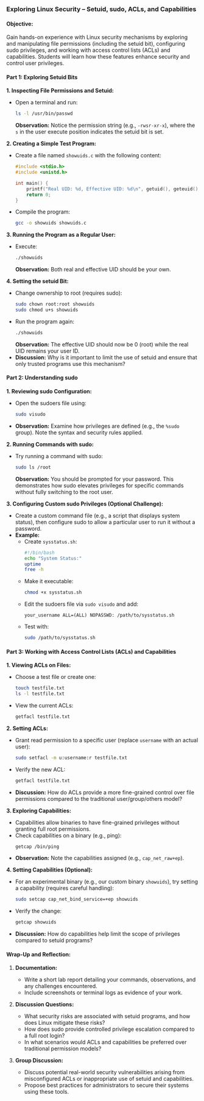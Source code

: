 ### **Exploring Linux Security – Setuid, sudo, ACLs, and Capabilities**

#### **Objective:**
Gain hands-on experience with Linux security mechanisms by exploring and manipulating file permissions (including the setuid bit), configuring sudo privileges, and working with access control lists (ACLs) and capabilities. Students will learn how these features enhance security and control user privileges.

#### **Part 1: Exploring Setuid Bits**

**1. Inspecting File Permissions and Setuid:**
- Open a terminal and run:
  ```bash
  ls -l /usr/bin/passwd
  ```
  **Observation:** Notice the permission string (e.g., `-rwsr-xr-x`), where the `s` in the user execute position indicates the setuid bit is set.

**2. Creating a Simple Test Program:**
- Create a file named `showuids.c` with the following content:
  ```c
  #include <stdio.h>
  #include <unistd.h>

  int main() {
      printf("Real UID: %d, Effective UID: %d\n", getuid(), geteuid());
      return 0;
  }
  ```
- Compile the program:
  ```bash
  gcc -o showuids showuids.c
  ```

**3. Running the Program as a Regular User:**
- Execute:
  ```bash
  ./showuids
  ```
  **Observation:** Both real and effective UID should be your own.

**4. Setting the setuid Bit:**
- Change ownership to root (requires sudo):
  ```bash
  sudo chown root:root showuids
  sudo chmod u+s showuids
  ```
- Run the program again:
  ```bash
  ./showuids
  ```
  **Observation:** The effective UID should now be 0 (root) while the real UID remains your user ID.
- **Discussion:** Why is it important to limit the use of setuid and ensure that only trusted programs use this mechanism?

#### **Part 2: Understanding sudo**

**1. Reviewing sudo Configuration:**
- Open the sudoers file using:
  ```bash
  sudo visudo
  ```
- **Observation:** Examine how privileges are defined (e.g., the `%sudo` group). Note the syntax and security rules applied.

**2. Running Commands with sudo:**
- Try running a command with sudo:
  ```bash
  sudo ls /root
  ```
  **Observation:** You should be prompted for your password. This demonstrates how sudo elevates privileges for specific commands without fully switching to the root user.

**3. Configuring Custom sudo Privileges (Optional Challenge):**
- Create a custom command file (e.g., a script that displays system status), then configure sudo to allow a particular user to run it without a password.
- **Example:**
  - Create `sysstatus.sh`:
    ```bash
    #!/bin/bash
    echo "System Status:"
    uptime
    free -h
    ```
  - Make it executable:
    ```bash
    chmod +x sysstatus.sh
    ```
  - Edit the sudoers file via `sudo visudo` and add:
    ```
    your_username ALL=(ALL) NOPASSWD: /path/to/sysstatus.sh
    ```
  - Test with:
    ```bash
    sudo /path/to/sysstatus.sh
    ```

#### **Part 3: Working with Access Control Lists (ACLs) and Capabilities**

**1. Viewing ACLs on Files:**
- Choose a test file or create one:
  ```bash
  touch testfile.txt
  ls -l testfile.txt
  ```
- View the current ACLs:
  ```bash
  getfacl testfile.txt
  ```

**2. Setting ACLs:**
- Grant read permission to a specific user (replace `username` with an actual user):
  ```bash
  sudo setfacl -m u:username:r testfile.txt
  ```
- Verify the new ACL:
  ```bash
  getfacl testfile.txt
  ```
- **Discussion:** How do ACLs provide a more fine-grained control over file permissions compared to the traditional user/group/others model?

**3. Exploring Capabilities:**
- Capabilities allow binaries to have fine-grained privileges without granting full root permissions.
- Check capabilities on a binary (e.g., ping):
  ```bash
  getcap /bin/ping
  ```
- **Observation:** Note the capabilities assigned (e.g., `cap_net_raw+ep`).

**4. Setting Capabilities (Optional):**
- For an experimental binary (e.g., our custom binary `showuids`), try setting a capability (requires careful handling):
  ```bash
  sudo setcap cap_net_bind_service=+ep showuids
  ```
- Verify the change:
  ```bash
  getcap showuids
  ```
- **Discussion:** How do capabilities help limit the scope of privileges compared to setuid programs?

#### **Wrap-Up and Reflection:**

1. **Documentation:**
   - Write a short lab report detailing your commands, observations, and any challenges encountered.
   - Include screenshots or terminal logs as evidence of your work.

2. **Discussion Questions:**
   - What security risks are associated with setuid programs, and how does Linux mitigate these risks?
   - How does sudo provide controlled privilege escalation compared to a full root login?
   - In what scenarios would ACLs and capabilities be preferred over traditional permission models?

3. **Group Discussion:**
   - Discuss potential real-world security vulnerabilities arising from misconfigured ACLs or inappropriate use of setuid and capabilities.
   - Propose best practices for administrators to secure their systems using these tools.
